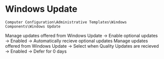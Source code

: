 # Windows Update

`Computer Configuration\Administrative Templates\Windows Components\Windows Update`

Manage updates offered from Windows Update -> Enable optional updates -> Enabled -> Automatically recieve optional updates
Manage updates offered from Windows Update -> Select when Quality Updates are recieved -> Enabled -> Defer for 0 days
